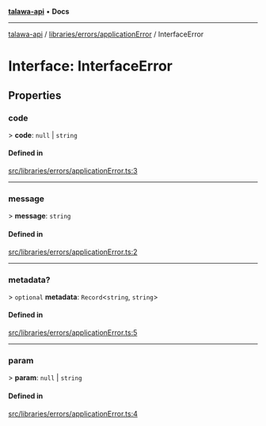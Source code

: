 [**talawa-api**](../../../../README.md) • **Docs**

***

[talawa-api](../../../../modules.md) / [libraries/errors/applicationError](../README.md) / InterfaceError

# Interface: InterfaceError

## Properties

### code

\> **code**: `null` \| `string`

#### Defined in

[src/libraries/errors/applicationError.ts:3](https://github.com/PalisadoesFoundation/talawa-api/blob/2f8fb6988cd34004fbbf76550c8eef691b861a19/src/libraries/errors/applicationError.ts#L3)

***

### message

\> **message**: `string`

#### Defined in

[src/libraries/errors/applicationError.ts:2](https://github.com/PalisadoesFoundation/talawa-api/blob/2f8fb6988cd34004fbbf76550c8eef691b861a19/src/libraries/errors/applicationError.ts#L2)

***

### metadata?

\> `optional` **metadata**: `Record`\<`string`, `string`\>

#### Defined in

[src/libraries/errors/applicationError.ts:5](https://github.com/PalisadoesFoundation/talawa-api/blob/2f8fb6988cd34004fbbf76550c8eef691b861a19/src/libraries/errors/applicationError.ts#L5)

***

### param

\> **param**: `null` \| `string`

#### Defined in

[src/libraries/errors/applicationError.ts:4](https://github.com/PalisadoesFoundation/talawa-api/blob/2f8fb6988cd34004fbbf76550c8eef691b861a19/src/libraries/errors/applicationError.ts#L4)
